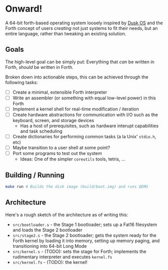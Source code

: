 # Onward!

A 64-bit forth-based operating system loosely inspired by [Dusk OS](http://duskos.org/)
and the Forth concept of users *creating* not just systems to fit their needs, but
an entire language, rather than tweaking an existing solution.

## Goals

The high-level goal can be simply put: Everything that *can* be written in Forth,
*should* be written in Forth.

Broken down into actionable steps, this can be achieved through the following tasks:

- [ ] Create a minimal, extensible Forth interpreter
- [ ] Write an assembler (or something with equal low-level power) in this Forth
- [ ] Implement a kernel shell for real-time modification / iteration
- [ ] Create hardware abstractions for communication with I/O such as the keyboard, screen, and storage devices
  + Has a host of prerequisites, such as hardware interupt capabilities and task scheduling
- [ ] Create dictionaries for performing common tasks (a la Unix' `stdio.h`, etc)
- [ ] Maybe transition to a user shell at some point?
- [ ] Port some programs to test out the system
  + Ideas: One of the simpler `coreutils` tools, tetris, ...

## Building / Running

```sh
make run # Builds the disk image (build/boot.img) and runs QEMU
```

## Architecture

Here's a rough sketch of the architecture as of writing this:

- `src/bootloader.s` - the Stage 1 bootloader; sets up a Fat16 filesystem and loads the Stage 2 bootloader
- `src/stage2.s` - the Stage 2 bootloader; gets the system ready for the Forth kernel by loading it into memory,
  setting up memory paging, and transitioning into 64-bit Long Mode
- `src/kernel.s` - (TODO): sets the stage for Forth; implements the rudimentary interpreter and executes `kernel.fs`
- `src/kernel.fs` - (TODO): the kernel!
